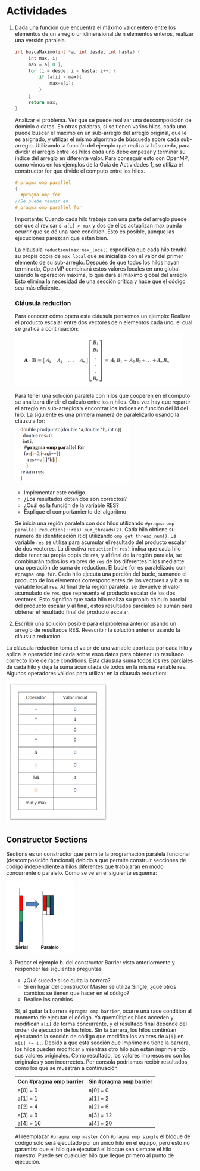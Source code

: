 # Actividades

1. Dada una función que encuentra el máximo valor entero entre los elementos de un arreglo unidimensional de n elementos enteros, realizar una versión paralela.

   ```c
   int buscaMaximo(int *a, int desde, int hasta) {
        int max, i;
        max = a[ 0 ];
        for (i = desde; i < hasta; i++) {
            if (a[i] > max){
                max=a[i];
            }            
        }
        return max;
   }
   ```
    Analizar el problema. Ver que se puede realizar una descomposición de dominio o datos. En otras palabras, si se tienen varios hilos, cada uno puede buscar el máximo en un sub-arreglo del arreglo original, que le es asignado, y utilizar el mismo algoritmo de búsqueda sobre cada sub-arreglo.
    Utilizando la función del ejemplo que realiza la búsqueda, para dividir el arreglo entre los hilos cada uno debe empezar y terminar su índice del arreglo en diferente valor. Para conseguir esto con OpenMP, como vimos en los ejemplos de la Guía de Actividades 1, se utiliza el constructor for que divide el computo entre los hilos.
    ```C
    # pragma omp parallel
    {
      #pragma omp for
    //Se puede reunir en
    # pragma omp parallel for
    ```
    Importante: Cuando cada hilo trabaje con una parte del arreglo puede ser que al revisar si `a[i] > max` y dos de ellos actualizan max pueda ocurrir que se dé una race condition. Esto es posible, aunque las ejecuciones parezcan que están bien.

      La clausula `reduction(max:max_local)` especifica que cada hilo tendrá su propia copia de `max_local` que se inicializa con el valor del primer elemento de su sub-arreglo. Después de que todos los hilos hayan terminado, OpenMP combinará estos valores locales en uno global usando la operación máxima, lo que dará el máximo global del arreglo. Esto elimina la necesidad de una sección crítica y hace que el código sea más eficiente.

    ### Cláusula reduction
    Para conocer cómo opera esta cláusula pensemos un ejemplo: 
    Realizar el producto escalar entre dos vectores de n elementos cada uno, el cual se grafica a continuación:\
    ![Image p1](../img/p1.png)

    Para tener una solución paralela con hilos que cooperen en el cómputo se analizará dividir el cálculo entre los n hilos. Otra vez hay que repartir el arreglo en sub-arreglos y encontrar los índices en función del Id del hilo.
    La siguiente es una primera manera de paralelizarlo usando la cláusula for:\
    ![Image p1b](../img/p1b.png)

    - Implementar este código.
    - ¿Los resultados obtenidos son correctos?
    - ¿Cuál es la función de la variable RES?
    - Explique el comportamiento del algoritmo

    Se inicia una región paralela con dos hilos utilizando `#pragma omp parallel reduction(+:res) num_threads(2)`. Cada hilo obtiene su número de identificación (tid) utilizando `omp_get_thread_num()`. La variable `res` se utiliza para acumular el resultado del producto escalar de dos vectores. La directiva `reduction(+:res)` indica que cada hilo debe tener su propia copia de `res`, y al final de la región paralela, se combinarán todos los valores de `res` de los diferentes hilos mediante una operación de suma de reduction. El bucle for es paralelizado con `#pragma omp for`. Cada hilo ejecuta una porción del bucle, sumando el producto de los elementos correspondientes de los vectores a y b a su variable local `res`. Al final de la región paralela, se devuelve el valor acumulado de `res`, que representa el producto escalar de los dos vectores. Esto significa que cada hilo realiza su propio cálculo parcial del producto escalar y al final, estos resultados parciales se suman para obtener el resultado final del producto escalar.
     

2. Escribir una solución posible para el problema anterior usando un arreglo de resultados RES. Reescribir la solución anterior usando la cláusula reduction

La cláusula reduction toma el valor de una variable aportada por cada hilo y aplica la operación indicada sobre esos datos para obtener un resultado correcto libre de race conditions. Esta cláusula suma todos los res parciales de cada hilo y deja la suma acumulada de todos en la
misma variable res. Algunos operadores válidos para utilizar en la cláusula reduction:

![reduction](../img/reduction.png)

## Constructor Sections
Sections es un constructor que permite la programación paralela funcional (descomposición funcional) debido a que permite construir secciones de código independiente a hilos diferentes que trabajarán en modo concurrente o paralelo. Como se ve en el siguiente esquema:

![sections](../img/sections.png)

3. Probar el ejemplo b. del constructor Barrier visto anteriormente y responder las siguientes preguntas
    - ¿Qué sucede si se quita la barrera?
    - Si en lugar del constructor Master se utiliza Single, ¿qué otros cambios se tienen que hacer en el código?
    - Realice los cambios

    Sí, al quitar la barrera `#pragma omp barrier`, ocurre una race condition al momento de ejecutar el código. Ya quemúltiples hilos acceden y modifican `a[i]` de forma concurrente, y el resultado final depende del orden de ejecución de los hilos. Sin la barrera, los hilos continúan ejecutando la sección de código que modifica los valores de `a[i]` en `a[i] += i;`. Debido a que esta sección que imprime no tiene la barrera, los hilos pueden modificar `a` mientras otro hilo aún están imprimiendo sus valores originales. Como resultado, los valores impresos no son los originales y son incorrectos. Por consola podriamos recibir resultados, como los que se muestran a continuación

    | Con #pragma omp barrier        | Sin #pragma omp barrier       |
    |--------------------|-------------------|
    | a[0] = 0           | a[0] = 0          |
    | a[1] = 1           | a[1] = 2          |
    | a[2] = 4           | a[2] = 6          |
    | a[3] = 9           | a[3] = 12         |
    | a[4] = 16          | a[4] = 20         |

    
    Al reemplazar `#pragma omp master` con `#pragma omp single` el bloque de código solo será ejecutado por un único hilo en el equipo, pero esto no garantiza que el hilo que ejecutará el bloque sea siempre el hilo maestro. Puede ser cualquier hilo que llegue primero al punto de ejecución.